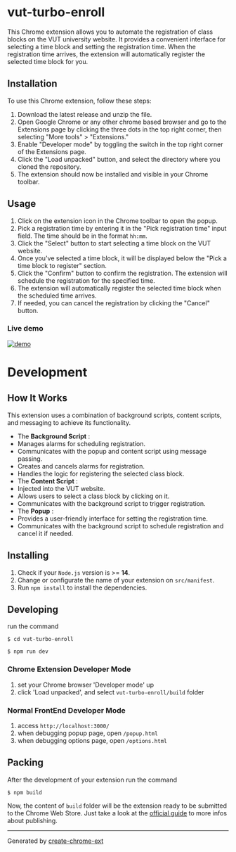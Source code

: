 # vut-turbo-enroll

This Chrome extension allows you to automate the registration of class blocks on the VUT university website. It provides a convenient interface for selecting a time block and setting the registration time. When the registration time arrives, the extension will automatically register the selected time block for you.

## Installation

To use this Chrome extension, follow these steps:

1. Download the latest release and unzip the file.
2. Open Google Chrome or any other chrome based browser and go to the Extensions page by clicking the three dots in the top right corner, then selecting "More tools" > "Extensions."
3. Enable "Developer mode" by toggling the switch in the top right corner of the Extensions page.
4. Click the "Load unpacked" button, and select the directory where you cloned the repository.
5. The extension should now be installed and visible in your Chrome toolbar.

## Usage

1. Click on the extension icon in the Chrome toolbar to open the popup.
2. Pick a registration time by entering it in the "Pick registration time" input field. The time should be in the format `hh:mm`.
3. Click the "Select" button to start selecting a time block on the VUT website.
4. Once you've selected a time block, it will be displayed below the "Pick a time block to register" section.
5. Click the "Confirm" button to confirm the registration. The extension will schedule the registration for the specified time.
6. The extension will automatically register the selected time block when the scheduled time arrives.
7. If needed, you can cancel the registration by clicking the "Cancel" button.

### Live demo

[![demo](http://img.youtube.com/vi/VMR8unJx6T0/0.jpg)](http://www.youtube.com/watch?v=VMR8unJx6T0 "Video Title")
# Development

## How It Works

This extension uses a combination of background scripts, content scripts, and messaging to achieve its functionality.

- The **Background Script** :
- Manages alarms for scheduling registration.
- Communicates with the popup and content script using message passing.
- Creates and cancels alarms for registration.
- Handles the logic for registering the selected class block.
- The **Content Script** :
- Injected into the VUT website.
- Allows users to select a class block by clicking on it.
- Communicates with the background script to trigger registration.
- The **Popup** :
- Provides a user-friendly interface for setting the registration time.
- Communicates with the background script to schedule registration and cancel it if needed.

## Installing

1. Check if your `Node.js` version is >= **14**.
2. Change or configurate the name of your extension on `src/manifest`.
3. Run `npm install` to install the dependencies.

## Developing

run the command

```shell
$ cd vut-turbo-enroll

$ npm run dev
```

### Chrome Extension Developer Mode

1. set your Chrome browser 'Developer mode' up
2. click 'Load unpacked', and select `vut-turbo-enroll/build` folder

### Normal FrontEnd Developer Mode

1. access `http://localhost:3000/`
2. when debugging popup page, open `/popup.html`
3. when debugging options page, open `/options.html`

## Packing

After the development of your extension run the command

```shell
$ npm build
```

Now, the content of `build` folder will be the extension ready to be submitted to the Chrome Web Store. Just take a look at the [official guide](https://developer.chrome.com/webstore/publish) to more infos about publishing.

---

Generated by [create-chrome-ext](https://github.com/guocaoyi/create-chrome-ext)
